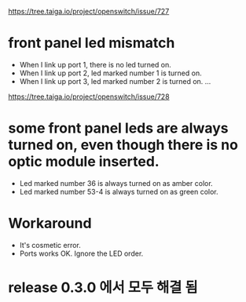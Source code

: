 https://tree.taiga.io/project/openswitch/issue/727

# front panel led mismatch
- When I link up port 1, there is no led turned on.
- When I link up port 2, led marked number 1 is turned on.
- When I link up port 3, led marked number 2 is turned on.
...

https://tree.taiga.io/project/openswitch/issue/728

# some front panel leds are always turned on, even though there is no optic module inserted.
- Led marked number 36 is always turned on as amber color.
- Led marked number 53-4 is always turned on as green color.

# Workaround
- It's cosmetic error.
- Ports works OK. Ignore the LED order.

# release 0.3.0 에서 모두 해결 됨
